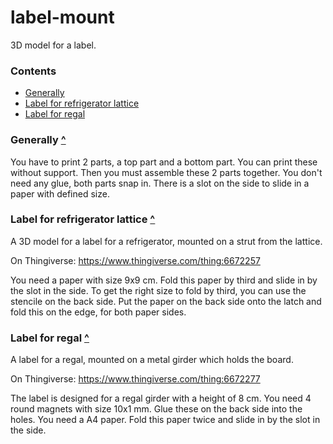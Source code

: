 label-mount
===========

3D model for a label.

### Contents
[contents]: #contents "Up to Contents"
- [Generally](#generally-)
- [Label for refrigerator lattice](#label-for-refrigerator-lattice-)
- [Label for regal](#label-for-regal-)

### Generally [^][contents]

You have to print 2 parts, a top part and a bottom part.
You can print these without support.
Then you must assemble these 2 parts together.
You don't need any glue, both parts snap in.
There is a slot on the side to slide in a paper with defined size.


### Label for refrigerator lattice [^][contents]

A 3D model for a label for a refrigerator,
mounted on a strut from the lattice.  

On Thingiverse: <https://www.thingiverse.com/thing:6672257>

You need a paper with size 9x9 cm.
Fold this paper by third and slide in by the slot in the side.
To get the right size to fold by third, you can use the stencile on the back side.
Put the paper on the back side onto the latch and fold this on the edge, for both paper sides.


### Label for regal [^][contents]

A label for a regal, mounted on a metal girder which holds the board.  

On Thingiverse: <https://www.thingiverse.com/thing:6672277>

The label is designed for a regal girder with a height of 8 cm.
You need 4 round magnets with size 10x1 mm.
Glue these on the back side into the holes.
You need a A4 paper.
Fold this paper twice and slide in by the slot in the side.
